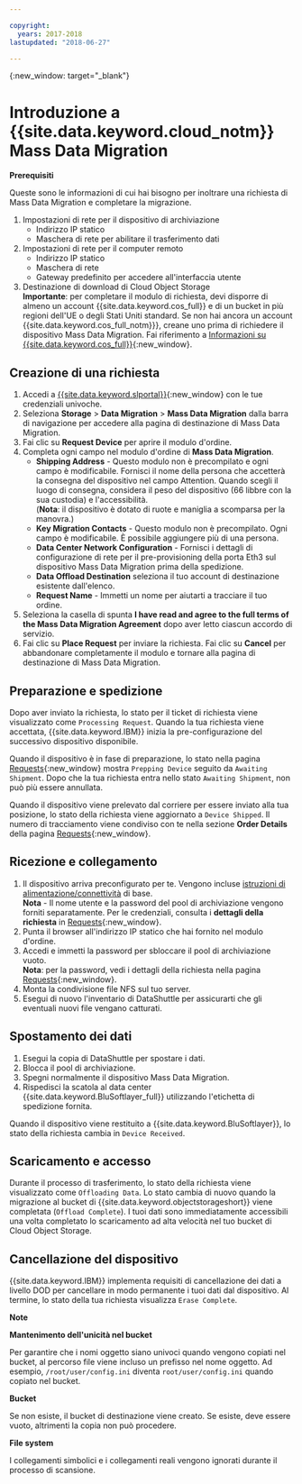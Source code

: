 ```yaml
---

copyright:
  years: 2017-2018
lastupdated: "2018-06-27"

---
```

{:new_window: target="_blank"}

# Introduzione a {{site.data.keyword.cloud_notm}} Mass Data Migration

**Prerequisiti**

Queste sono le informazioni di cui hai bisogno per inoltrare una richiesta di Mass Data Migration e completare la migrazione.

1. Impostazioni di rete per il dispositivo di archiviazione
   - Indirizzo IP statico
   - Maschera di rete per abilitare il trasferimento dati
2. Impostazioni di rete per il computer remoto
   - Indirizzo IP statico
   - Maschera di rete 
   - Gateway predefinito per accedere all'interfaccia utente
3. Destinazione di download di Cloud Object Storage <br/>
   **Importante**: per completare il modulo di richiesta, devi disporre di almeno un account {{site.data.keyword.cos_full}} e di un bucket in più regioni dell'UE o degli Stati Uniti standard. Se non hai ancora un account {{site.data.keyword.cos_full_notm}}}, creane uno prima di richiedere il dispositivo Mass Data Migration. Fai riferimento a [Informazioni su {{site.data.keyword.cos_full}}](https://console.bluemix.net/docs/services/cloud-object-storage/about-cos.html){:new_window}.

## Creazione di una richiesta

1. Accedi a [{{site.data.keyword.slportal}}](https://control.softlayer.com/){:new_window} con le tue credenziali univoche.
2. Seleziona **Storage** > **Data Migration** > **Mass Data Migration** dalla barra di navigazione per accedere alla pagina di destinazione di Mass Data Migration.
3. Fai clic su **Request Device** per aprire il modulo d'ordine.
4. Completa ogni campo nel modulo d'ordine di **Mass Data Migration**.
   - **Shipping Address** - Questo modulo non è precompilato e ogni campo è modificabile. Fornisci il nome della persona che accetterà la consegna del dispositivo nel campo Attention. Quando scegli il luogo di consegna, considera il peso del dispositivo (66 libbre con la sua custodia) e l'accessibilità. <br/> (**Nota**: il dispositivo è dotato di ruote e maniglia a scomparsa per la manovra.)
   - **Key Migration Contacts** - Questo modulo non è precompilato. Ogni campo è modificabile. È possibile aggiungere più di una persona. 
   - **Data Center Network Configuration** - Fornisci i dettagli di configurazione di rete per il pre-provisioning della porta Eth3 sul dispositivo Mass Data Migration prima della spedizione.
   - **Data Offload Destination** seleziona il tuo account di destinazione esistente dall'elenco.
   - **Request Name** - Immetti un nome per aiutarti a tracciare il tuo ordine. 
5. Seleziona la casella di spunta **I have read and agree to the full terms of the Mass Data Migration Agreement** dopo aver letto ciascun accordo di servizio.
6. Fai clic su **Place Request** per inviare la richiesta. Fai clic su **Cancel** per abbandonare completamente il modulo e tornare alla pagina di destinazione di Mass Data Migration.


## Preparazione e spedizione

Dopo aver inviato la richiesta, lo stato per il ticket di richiesta viene visualizzato come `Processing Request`.  Quando la tua richiesta viene accettata, {{site.data.keyword.IBM}} inizia la pre-configurazione del successivo dispositivo disponibile.

Quando il dispositivo è in fase di preparazione, lo stato nella pagina [Requests](https://control.softlayer.com/storage/mdms){:new_window} mostra `Prepping Device` seguito da `Awaiting Shipment`. Dopo che la tua richiesta entra nello stato `Awaiting Shipment`, non può più essere annullata. 

Quando il dispositivo viene prelevato dal corriere per essere inviato alla tua posizione, lo stato della richiesta viene aggiornato a `Device Shipped`. Il numero di tracciamento viene condiviso con te nella sezione **Order Details** della pagina [Requests](https://control.softlayer.com/storage/mdms){:new_window}.


## Ricezione e collegamento

1. Il dispositivo arriva preconfigurato per te. Vengono incluse [istruzioni di alimentazione/connettività](user-instructions.html) di base.<br/>
  **Nota** - Il nome utente e la password del pool di archiviazione vengono forniti separatamente. Per le credenziali, consulta i **dettagli della richiesta** in [Requests](https://control.softlayer.com/storage/mdms){:new_window}.
2. Punta il browser all'indirizzo IP statico che hai fornito nel modulo d'ordine.
3. Accedi e immetti la password per sbloccare il pool di archiviazione vuoto. <br/>
   **Nota**: per la password, vedi i dettagli della richiesta nella pagina [Requests](https://control.softlayer.com/storage/mdms){:new_window}.
4. Monta la condivisione file NFS sul tuo server.
5. Esegui di nuovo l'inventario di DataShuttle per assicurarti che gli eventuali nuovi file vengano catturati.

## Spostamento dei dati
1. Esegui la copia di DataShuttle per spostare i dati.
2. Blocca il pool di archiviazione.
3. Spegni normalmente il dispositivo Mass Data Migration.
4. Rispedisci la scatola al data center {{site.data.keyword.BluSoftlayer_full}} utilizzando l'etichetta di spedizione fornita.

Quando il dispositivo viene restituito a {{site.data.keyword.BluSoftlayer}}, lo stato della richiesta cambia in `Device Received`. 

## Scaricamento e accesso 

Durante il processo di trasferimento, lo stato della richiesta viene visualizzato come `Offloading Data`. Lo stato cambia di nuovo quando la migrazione al bucket di {{site.data.keyword.objectstorageshort}} viene completata (`Offload Complete`). I tuoi dati sono immediatamente accessibili una volta completato lo scaricamento ad alta velocità nel tuo bucket di Cloud Object Storage.

## Cancellazione del dispositivo

{{site.data.keyword.IBM}} implementa requisiti di cancellazione dei dati a livello DOD per cancellare in modo permanente i tuoi dati dal dispositivo. Al termine, lo stato della tua richiesta visualizza `Erase Complete`.

**Note**

**Mantenimento dell'unicità nel bucket**

Per garantire che i nomi oggetto siano univoci quando vengono copiati nel bucket, al percorso file viene incluso un prefisso nel nome oggetto. Ad esempio, `/root/user/config.ini` diventa  `root/user/config.ini` quando copiato nel bucket.

**Bucket**

Se non esiste, il bucket di destinazione viene creato. Se esiste, deve essere vuoto, altrimenti la copia non può procedere.  

**File system**

I collegamenti simbolici e i collegamenti reali vengono ignorati durante il processo di scansione.
